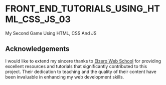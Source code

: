 # FRONT_END_TUTORIALS_USING_HTML_CSS_JS_03

My Second Game Using HTML, CSS  And JS


## Acknowledgements

I would like to extend my sincere thanks to [Elzero Web School](https://elzero.org) for providing excellent resources and tutorials that significantly contributed to this project. Their dedication to teaching and the quality of their content have been invaluable in enhancing my web development skills.
